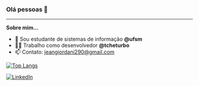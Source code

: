 ### Olá pessoas 👋

<hr>

**Sobre mim...**

- 🌱 Sou estudante de sistemas de informação **@ufsm**
- 👨‍💻 Trabalho como desenvolvedor **@tcheturbo**
- 📫 Contato: jeangiordani290@gmail.com

[![Top Langs](https://github-readme-stats.vercel.app/api/top-langs/?username=jeangiordani&layout=compact&theme=dark)](https://github.com/anuraghazra/github-readme-stats)


[![LinkedIn][linkedin-shield]][linkedin-url] 

[linkedin-shield]: https://img.shields.io/badge/-LinkedIn-black.svg?style=for-the-badge&logo=linkedin&colorB=555
[linkedin-url]: https://www.linkedin.com/in/jean-giordani/

<!--
**jeangiordani/jeangiordani** is a ✨ _special_ ✨ repository because its `README.md` (this file) appears on your GitHub profile.

Here are some ideas to get you started:

- 🔭 I’m currently working on ...
- 🌱 I’m currently learning ...
- 👯 I’m looking to collaborate on ...
- 🤔 I’m looking for help with ...
- 💬 Ask me about ...
- 📫 How to reach me: ...
- 😄 Pronouns: ...
- ⚡ Fun fact: ...
-->
